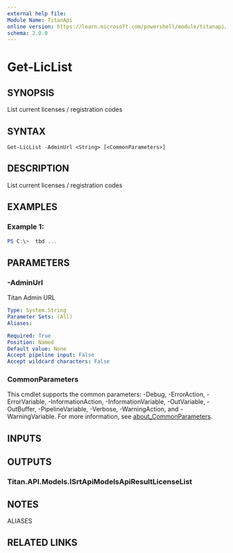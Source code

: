 ```yaml
---
external help file:
Module Name: TitanApi
online version: https://learn.microsoft.com/powershell/module/titanapi/get-liclist
schema: 2.0.0
---
```


# Get-LicList

## SYNOPSIS
List current licenses / registration codes

## SYNTAX

```
Get-LicList -AdminUrl <String> [<CommonParameters>]
```

## DESCRIPTION
List current licenses / registration codes

## EXAMPLES

### Example 1:
```powershell
PS C:\>  tbd ...


```



## PARAMETERS

### -AdminUrl
Titan Admin URL

```yaml
Type: System.String
Parameter Sets: (All)
Aliases:

Required: True
Position: Named
Default value: None
Accept pipeline input: False
Accept wildcard characters: False
```

### CommonParameters
This cmdlet supports the common parameters: -Debug, -ErrorAction, -ErrorVariable, -InformationAction, -InformationVariable, -OutVariable, -OutBuffer, -PipelineVariable, -Verbose, -WarningAction, and -WarningVariable. For more information, see [about_CommonParameters](http://go.microsoft.com/fwlink/?LinkID=113216).

## INPUTS

## OUTPUTS

### Titan.API.Models.ISrtApiModelsApiResultLicenseList

## NOTES

ALIASES

## RELATED LINKS

